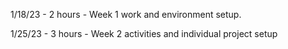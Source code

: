 1/18/23 - 2 hours - Week 1 work and environment setup.

1/25/23 - 3 hours - Week 2 activities and individual project setup